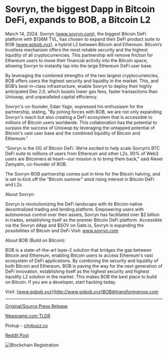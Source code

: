 # Sovryn, the biggest Dapp in Bitcoin DeFi, expands to BOB, a Bitcoin L2

March 14, 2024. Sovryn (www.sovryn.com), the biggest Bitcoin DeFi platform with $136M TVL, has chosen to expand their DeFi product suite to BOB (www.gobob.xyz), a hybrid L2 between Bitcoin and Ethereum. Bitcoin’s trustless mechanism offers the most reliable security and the highest liquidity of all cryptocurrencies. This partnership will remove friction for Ethereum users to move their financial activity into the Bitcoin space, allowing Sovryn to instantly tap into the large Ethereum DeFi user base.

By leveraging the combined strengths of the two largest cryptocurrencies, BOB offers users the highest security and liquidity in the market. This, and BOB’s best-in-class infrastructure, enable Sovryn to deploy their highly anticipated Dex 2.0, which boasts lower gas fees, faster transactions than Uniswap, and unparalleled capital efficiency.

Sovryn's co-founder, Edan Yago, expressed his enthusiasm for the partnership, stating, "By joining forces with BOB, we are not only expanding Sovryn's reach but also creating a DeFi ecosystem that is accessible to millions of Bitcoin users worldwide. This collaboration has the potential to surpass the success of Uniswap by leveraging the untapped potential of Bitcoin's vast user base and the combined liquidity of Bitcoin and Ethereum."

“Sovryn is the OG of Bitcoin DeFi. We’re excited to help scale Sovryn’s BTC DeFi suite to millions of users from Ethereum and other L2s. 90% of Web3 users are Bitcoiners at heart—our mission is to bring them back,” said Alexei Zamyatin, co-founder of BOB.

The Sovryn-BOB partnership comes just in time for the Bitcoin halving, and is set to kick off the “Bitcoin summer” amid rising interest in Bitcoin DeFi and L2s.

About Sovryn:

Sovryn is revolutionizing the DeFi landscape with its Bitcoin-native decentralized trading and lending platform. Empowering users with autonomous control over their assets, Sovryn has facilitated over $2 billion in trades, establishing itself as the premier Bitcoin DeFi platform. Accessible via the Sovryn dApp and $SOV on Gate.io, Sovryn is expanding the possibilities of Bitcoin and DeFi.Visit: www.sovryn.com

About BOB (Build on Bitcoin):

BOB is a state-of-the-art layer-2 solution that bridges the gap between Bitcoin and Ethereum, enabling Bitcoin users to access Ethereum's vast ecosystem of DeFi applications. By combining the security and liquidity of both Bitcoin and Ethereum, BOB is paving the way for the next generation of DeFi innovation, establishing itself as the highest security and highest liquidity L2 solution in the market. This makes BOB the best place to build on Bitcoin. If you are a developer, start hacking today.

Visit: [www.gobob.xyz](http://www.gobob.xyz)BOB@transformgroup.com 

---

[Original/Source Press Release](https://blockchainwire.io/press-release/sovryn-the-biggest-dapp-in-bitcoin-defi-expands-to-bob-a-bitcoin-l2)
                    

[Newsramp.com TLDR](https://newsramp.com/curated-news/sovryn-partners-with-bob-to-expand-bitcoin-defi-product-suite/7301c19b0f1301a9a396c77929e90198) 


Pickup - [citybuzz.co](https://citybuzz.co/2024/03/15/sovryn-partners-with-bob-to-bring-bitcoin-defi-to-ethereum)
 



[Reddit Post](https://www.reddit.com/r/technology_press/comments/1bfexyo/sovryn_partners_with_bob_to_expand_bitcoin_defi/) 



![Blockchain Registration](https://cdn.newsramp.app/blockchainwire/qrcode/243/15/kissiC9P.webp)